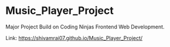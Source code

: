 # Music_Player_Project
Major Project Build on Coding Ninjas Frontend Web Development.

Link:  https://shivamrai07.github.io/Music_Player_Project/

